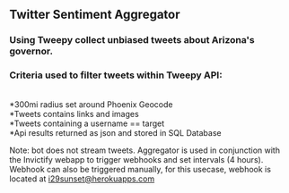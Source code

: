 ## Twitter Sentiment Aggregator

### Using Tweepy collect unbiased tweets about Arizona's governor. 

### Criteria used to filter tweets within Tweepy API:
<br>*300mi radius set around Phoenix Geocode
<br>*Tweets contains links and images
<br>*Tweets containing a username == target
<br>*Api results returned as json and stored in SQL Database

<p>

Note: bot does not stream tweets. 
Aggregator is used in conjunction with the Invictify webapp to trigger webhooks and set intervals (4 hours). 
<br>Webhook can also be triggered manually, for this usecase, webhook is located at i29sunset@herokuapps.com 


